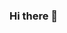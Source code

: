 ### Hi there 👋

<!--
**kothapetaBharathSimhaReddy/kothapetaBharathSimhaReddy** is a ✨ _special_ ✨ repository because its `README.md` (this file) appears on your GitHub profile.

Hi, This is Bharath Simha Reddy Kothapeta
I have completed my B.tech in the year 2023 from Jawaharlal Nehru Technological University Hyderabad.
I'm currently studying for a master's degree at NorthWest Missouri State University
My interests include playing video games and chess.
